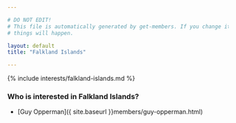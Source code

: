 ```yaml
---

# DO NOT EDIT!
# This file is automatically generated by get-members. If you change it, bad
# things will happen.

layout: default
title: "Falkland Islands"

---
```


{% include interests/falkland-islands.md %}

### Who is interested in Falkland Islands?


* [Guy Opperman]({ site.baseurl }}members/guy-opperman.html)
